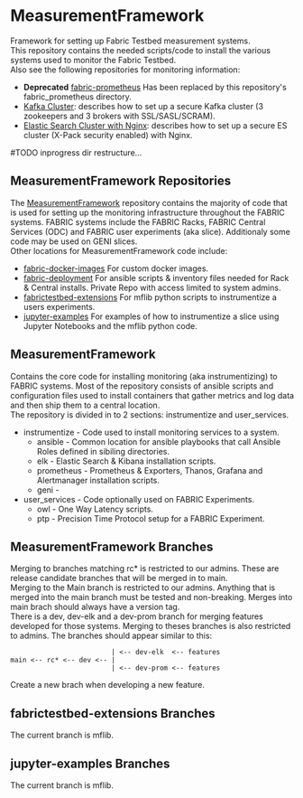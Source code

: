 # MeasurementFramework
Framework for setting up Fabric Testbed measurement systems.  
This repository contains the needed scripts/code to install the various systems used to monitor the Fabric Testbed.  
Also see the following repositories for monitoring information:  
* **Deprecated** [fabric-prometheus](https://github.com/fabric-testbed/fabric-prometheus) Has been replaced by this repository's fabric_prometheus directory.
* [Kafka Cluster](https://github.com/fabric-testbed/fabric-docker-images/tree/master/kafka): describes how to set up a secure Kafka cluster (3 zookeepers and 3 brokers with SSL/SASL/SCRAM). 
* [Elastic Search Cluster with Nginx](https://github.com/fabric-testbed/fabric-docker-images/tree/master/elk-ssl-xpack): describes how to set up a secure ES cluster (X-Pack security enabled) with Nginx.


#TODO inprogress dir restructure...

## MeasurementFramework Repositories
 
The [MeasurementFramework](https://github.com/fabric-testbed/MeasurementFramework) repository contains the majority of code that is used for setting up the monitoring infrastructure throughout the FABRIC systems. FABRIC systems include the FABRIC Racks, FABRIC Central Services (ODC) and FABRIC user experiments (aka slice). Additionaly some code may be used on GENI slices.  
Other locations for MeasurementFramework code include:
* [fabric-docker-images](https://github.com/fabric-testbed/fabric-docker-images) For custom docker images.
* [fabric-deployment](https://github.com/fabric-testbed/fabric-deployment) For ansible scripts & inventory files needed for Rack & Central installs. Private Repo with access limited to system admins.
* [fabrictestbed-extensions](https://github.com/fabric-testbed/fabrictestbed-extensions) For mflib python scripts to instrumentize a users experiments.
* [jupyter-examples](https://github.com/fabric-testbed/jupyter-examples)  For examples of how to instrumentize a slice using Jupyter Notebooks and the mflib python code.


## MeasurementFramework
Contains the core code for installing monitoring (aka instrumentizing) to FABRIC systems. Most of the repository consists of ansible scripts and configuration files used to install containers that gather metrics and log data and then ship them to a central location.  
The repository is divided in to 2 sections: instrumentize and user_services.
* instrumentize - Code used to install monitoring services to a system.
    * ansible - Common location for ansible playbooks that call Ansible Roles defined in sibiling directories.
    * elk  - Elastic Search & Kibana installation scripts.
    * prometheus - Prometheus & Exporters, Thanos, Grafana and Alertmanager installation scripts. 
    * geni - 
* user_services - Code optionally used on FABRIC Experiments.
    * owl - One Way Latency scripts.
    * ptp - Precision Time Protocol setup for a FABRIC Experiment.

## MeasurementFramework Branches

Merging to branches matching rc* is restricted to our admins. These are release candidate branches that will be merged in to main.   
Merging to the Main branch is restricted to our admins. Anything that is merged into the main branch must be tested and non-breaking. Merges into main brach should always have a version tag.   
There is a dev, dev-elk and a dev-prom branch for merging features developed for those systems. Merging to theses branches is also restricted to admins. The branches should appear similar to this: 

```text
                         | <-- dev-elk  <-- features
main <-- rc* <-- dev <-- |
                         | <-- dev-prom <-- features
```                     
Create a new brach when developing a new feature.


## fabrictestbed-extensions Branches

The current branch is mflib.  

## jupyter-examples Branches

The current branch is mflib.




